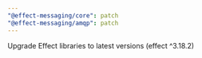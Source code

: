 ```yaml
---
"@effect-messaging/core": patch
"@effect-messaging/amqp": patch
---
```


Upgrade Effect libraries to latest versions (effect ^3.18.2)
